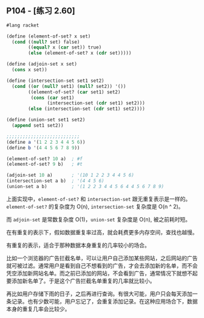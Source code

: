 ## P104 - [练习 2.60]

``` Scheme
#lang racket

(define (element-of-set? x set)
  (cond ((null? set) false)
        ((equal? x (car set)) true)
        (else (element-of-set? x (cdr set)))))

(define (adjoin-set x set)
  (cons x set))

(define (intersection-set set1 set2)
  (cond ((or (null? set1) (null? set2)) '())
        ((element-of-set? (car set1) set2)
         (cons (car set1)
               (intersection-set (cdr set1) set2)))
        (else (intersection-set (cdr set1) set2))))

(define (union-set set1 set2)
  (append set1 set2))

;;;;;;;;;;;;;;;;;;;;;;;;;;;
(define a '(1 2 2 3 4 4 5 6))
(define b '(4 4 5 6 7 8 9))

(element-of-set? 10 a)  ; #f
(element-of-set? 9 b)   ; #t

(adjoin-set 10 a)       ; '(10 1 2 2 3 4 4 5 6)
(intersection-set a b)  ; '(4 4 5 6)
(union-set a b)         ; '(1 2 2 3 4 4 5 6 4 4 5 6 7 8 9)
```


上面实现中，`element-of-set?` 和 `intersection-set` 跟无重复表示是一样的。`element-of-set?` 的复杂度为 O(n), `intersection-set` 复杂度是 O(n ^ 2)。

而 `adjoin-set` 是常数复杂度 O(1)，`union-set` 复杂度是 O(n), 被之前耗时短。

在有重复的表示下，假如数据重复率过高，就会耗费更多内存空间，查找也越慢。

有重复的表示，适合于那种数据本身重复的几率较小的场合。

比如一个浏览器的广告拦截名单，可以让用户自己添加某些网站，之后网站的广告就可被过滤。通常用户是看到自己不想看到的广告，才会去添加新的名单，而不会凭空添加新网站名单。而之前已添加的网站，不会看到广告，通常情况下就想不起要添加新名单了。于是这个广告拦截名单重复的几率就比较小。

再比如用户存储下雨的日子，之后再进行查询。有很大可能，用户只会每天添加一条记录。也有少数可能，用户忘记了，会重复添加记录。在这种应用场合下，数据本身的重复几率会比较少。

